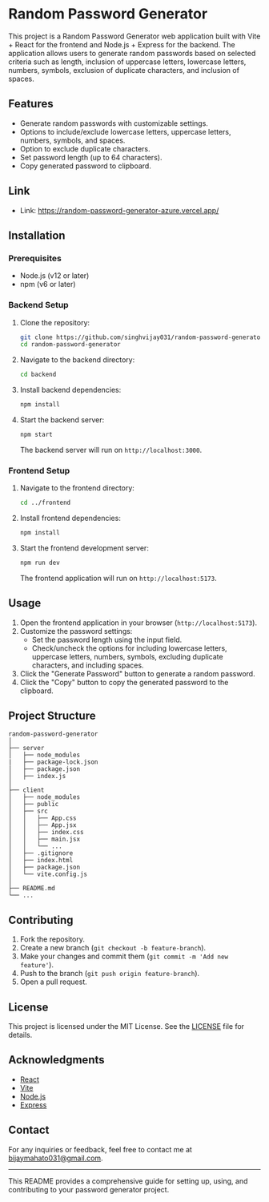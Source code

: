

# Random Password Generator

This project is a Random Password Generator web application built with Vite + React for the frontend and Node.js + Express for the backend. The application allows users to generate random passwords based on selected criteria such as length, inclusion of uppercase letters, lowercase letters, numbers, symbols, exclusion of duplicate characters, and inclusion of spaces.

## Features

- Generate random passwords with customizable settings.
- Options to include/exclude lowercase letters, uppercase letters, numbers, symbols, and spaces.
- Option to exclude duplicate characters.
- Set password length (up to 64 characters).
- Copy generated password to clipboard.

## Link
- Link: https://random-password-generator-azure.vercel.app/
## Installation

### Prerequisites

- Node.js (v12 or later)
- npm (v6 or later)

### Backend Setup

1. Clone the repository:
   ```sh
   git clone https://github.com/singhvijay031/random-password-generator.git
   cd random-password-generator
   ```

2. Navigate to the backend directory:
   ```sh
   cd backend
   ```

3. Install backend dependencies:
   ```sh
   npm install
   ```

4. Start the backend server:
   ```sh
   npm start
   ```
   The backend server will run on `http://localhost:3000`.

### Frontend Setup

1. Navigate to the frontend directory:
   ```sh
   cd ../frontend
   ```

2. Install frontend dependencies:
   ```sh
   npm install
   ```

3. Start the frontend development server:
   ```sh
   npm run dev
   ```
   The frontend application will run on `http://localhost:5173`.

## Usage

1. Open the frontend application in your browser (`http://localhost:5173`).
2. Customize the password settings:
   - Set the password length using the input field.
   - Check/uncheck the options for including lowercase letters, uppercase letters, numbers, symbols, excluding duplicate characters, and including spaces.
3. Click the "Generate Password" button to generate a random password.
4. Click the "Copy" button to copy the generated password to the clipboard.

## Project Structure

```
random-password-generator
│
├── server
│   ├── node_modules
|   ├── package-lock.json
│   ├── package.json
│   ├── index.js
│
├── client
│   ├── node_modules
│   ├── public
│   ├── src
│   │   ├── App.css
│   │   ├── App.jsx
│   │   ├── index.css
│   │   ├── main.jsx
│   │   └── ...
│   ├── .gitignore
│   ├── index.html
│   ├── package.json
│   └── vite.config.js
│
├── README.md
└── ...
```

## Contributing

1. Fork the repository.
2. Create a new branch (`git checkout -b feature-branch`).
3. Make your changes and commit them (`git commit -m 'Add new feature'`).
4. Push to the branch (`git push origin feature-branch`).
5. Open a pull request.

## License

This project is licensed under the MIT License. See the [LICENSE](LICENSE) file for details.

## Acknowledgments

- [React](https://reactjs.org/)
- [Vite](https://vitejs.dev/)
- [Node.js](https://nodejs.org/)
- [Express](https://expressjs.com/)

## Contact

For any inquiries or feedback, feel free to contact me at [bijaymahato031@gmail.com](mailto:bijaymahato031@gmail.com).

---

This README provides a comprehensive guide for setting up, using, and contributing to your password generator project.
